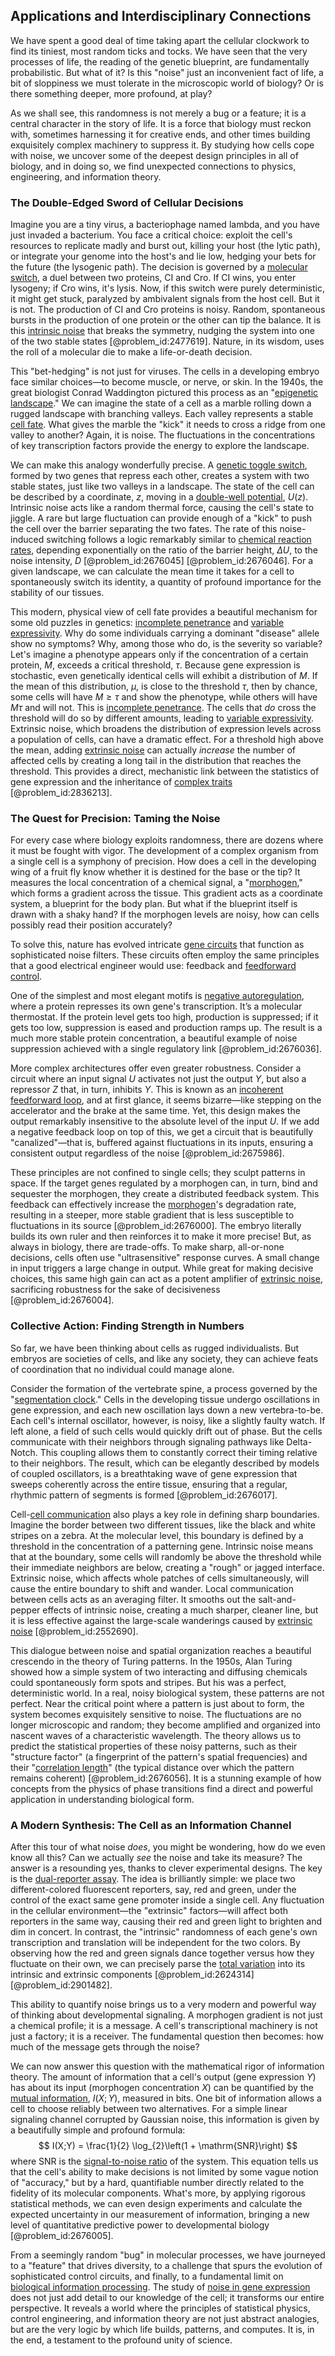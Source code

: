 ## Applications and Interdisciplinary Connections

We have spent a good deal of time taking apart the cellular clockwork to find its tiniest, most random ticks and tocks. We have seen that the very processes of life, the reading of the genetic blueprint, are fundamentally probabilistic. But what of it? Is this "noise" just an inconvenient fact of life, a bit of sloppiness we must tolerate in the microscopic world of biology? Or is there something deeper, more profound, at play?

As we shall see, this randomness is not merely a bug or a feature; it is a central character in the story of life. It is a force that biology must reckon with, sometimes harnessing it for creative ends, and other times building exquisitely complex machinery to suppress it. By studying how cells cope with noise, we uncover some of the deepest design principles in all of biology, and in doing so, we find unexpected connections to physics, engineering, and information theory.

### The Double-Edged Sword of Cellular Decisions

Imagine you are a tiny virus, a bacteriophage named lambda, and you have just invaded a bacterium. You face a critical choice: exploit the cell's resources to replicate madly and burst out, killing your host (the lytic path), or integrate your genome into the host's and lie low, hedging your bets for the future (the lysogenic path). The decision is governed by a [molecular switch](@article_id:270073), a duel between two proteins, CI and Cro. If CI wins, you enter lysogeny; if Cro wins, it's lysis. Now, if this switch were purely deterministic, it might get stuck, paralyzed by ambivalent signals from the host cell. But it is not. The production of CI and Cro proteins is noisy. Random, spontaneous bursts in the production of one protein or the other can tip the balance. It is this [intrinsic noise](@article_id:260703) that breaks the symmetry, nudging the system into one of the two stable states [@problem_id:2477619]. Nature, in its wisdom, uses the roll of a molecular die to make a life-or-death decision.

This "bet-hedging" is not just for viruses. The cells in a developing embryo face similar choices—to become muscle, or nerve, or skin. In the 1940s, the great biologist Conrad Waddington pictured this process as an "[epigenetic landscape](@article_id:139292)." We can imagine the state of a cell as a marble rolling down a rugged landscape with branching valleys. Each valley represents a stable [cell fate](@article_id:267634). What gives the marble the "kick" it needs to cross a ridge from one valley to another? Again, it is noise. The fluctuations in the concentrations of key transcription factors provide the energy to explore the landscape.

We can make this analogy wonderfully precise. A [genetic toggle switch](@article_id:183055), formed by two genes that repress each other, creates a system with two stable states, just like two valleys in a landscape. The state of the cell can be described by a coordinate, $z$, moving in a [double-well potential](@article_id:170758), $U(z)$. Intrinsic noise acts like a random thermal force, causing the cell's state to jiggle. A rare but large fluctuation can provide enough of a "kick" to push the cell over the barrier separating the two fates. The rate of this noise-induced switching follows a logic remarkably similar to [chemical reaction rates](@article_id:146821), depending exponentially on the ratio of the barrier height, $\Delta U$, to the noise intensity, $D$ [@problem_id:2676045] [@problem_id:2676046]. For a given landscape, we can calculate the mean time it takes for a cell to spontaneously switch its identity, a quantity of profound importance for the stability of our tissues.

This modern, physical view of cell fate provides a beautiful mechanism for some old puzzles in genetics: [incomplete penetrance](@article_id:260904) and [variable expressivity](@article_id:262903). Why do some individuals carrying a dominant "disease" allele show no symptoms? Why, among those who do, is the severity so variable? Let's imagine a phenotype appears only if the concentration of a certain protein, $M$, exceeds a critical threshold, $\tau$. Because gene expression is stochastic, even genetically identical cells will exhibit a distribution of $M$. If the mean of this distribution, $\mu$, is close to the threshold $\tau$, then by chance, some cells will have $M \ge \tau$ and show the phenotype, while others will have $M  \tau$ and will not. This is [incomplete penetrance](@article_id:260904). The cells that *do* cross the threshold will do so by different amounts, leading to [variable expressivity](@article_id:262903). Extrinsic noise, which broadens the distribution of expression levels across a population of cells, can have a dramatic effect. For a threshold high above the mean, adding [extrinsic noise](@article_id:260433) can actually *increase* the number of affected cells by creating a long tail in the distribution that reaches the threshold. This provides a direct, mechanistic link between the statistics of gene expression and the inheritance of [complex traits](@article_id:265194) [@problem_id:2836213].

### The Quest for Precision: Taming the Noise

For every case where biology exploits randomness, there are dozens where it must be fought with vigor. The development of a complex organism from a single cell is a symphony of precision. How does a cell in the developing wing of a fruit fly know whether it is destined for the base or the tip? It measures the local concentration of a chemical signal, a "[morphogen](@article_id:271005)," which forms a gradient across the tissue. This gradient acts as a coordinate system, a blueprint for the body plan. But what if the blueprint itself is drawn with a shaky hand? If the morphogen levels are noisy, how can cells possibly read their position accurately?

To solve this, nature has evolved intricate [gene circuits](@article_id:201406) that function as sophisticated noise filters. These circuits often employ the same principles that a good electrical engineer would use: feedback and [feedforward control](@article_id:153182).

One of the simplest and most elegant motifs is [negative autoregulation](@article_id:262143), where a protein represses its own gene's transcription. It’s a molecular thermostat. If the protein level gets too high, production is suppressed; if it gets too low, suppression is eased and production ramps up. The result is a much more stable protein concentration, a beautiful example of noise suppression achieved with a single regulatory link [@problem_id:2676036].

More complex architectures offer even greater robustness. Consider a circuit where an input signal $U$ activates not just the output $Y$, but also a repressor $Z$ that, in turn, inhibits $Y$. This is known as an [incoherent feedforward loop](@article_id:185120), and at first glance, it seems bizarre—like stepping on the accelerator and the brake at the same time. Yet, this design makes the output remarkably insensitive to the absolute level of the input $U$. If we add a negative feedback loop on top of this, we get a circuit that is beautifully "canalized"—that is, buffered against fluctuations in its inputs, ensuring a consistent output regardless of the noise [@problem_id:2675986].

These principles are not confined to single cells; they sculpt patterns in space. If the target genes regulated by a morphogen can, in turn, bind and sequester the morphogen, they create a distributed feedback system. This feedback can effectively increase the [morphogen](@article_id:271005)'s degradation rate, resulting in a steeper, more stable gradient that is less susceptible to fluctuations in its source [@problem_id:2676000]. The embryo literally builds its own ruler and then reinforces it to make it more precise! But, as always in biology, there are trade-offs. To make sharp, all-or-none decisions, cells often use "ultrasensitive" response curves. A small change in input triggers a large change in output. While great for making decisive choices, this same high gain can act as a potent amplifier of [extrinsic noise](@article_id:260433), sacrificing robustness for the sake of decisiveness [@problem_id:2676004].

### Collective Action: Finding Strength in Numbers

So far, we have been thinking about cells as rugged individualists. But embryos are societies of cells, and like any society, they can achieve feats of coordination that no individual could manage alone.

Consider the formation of the vertebrate spine, a process governed by the "[segmentation clock](@article_id:189756)." Cells in the developing tissue undergo oscillations in gene expression, and each new oscillation lays down a new vertebra-to-be. Each cell's internal oscillator, however, is noisy, like a slightly faulty watch. If left alone, a field of such cells would quickly drift out of phase. But the cells communicate with their neighbors through signaling pathways like Delta-Notch. This coupling allows them to constantly correct their timing relative to their neighbors. The result, which can be elegantly described by models of coupled oscillators, is a breathtaking wave of gene expression that sweeps coherently across the entire tissue, ensuring that a regular, rhythmic pattern of segments is formed [@problem_id:2676017].

Cell-[cell communication](@article_id:137676) also plays a key role in defining sharp boundaries. Imagine the border between two different tissues, like the black and white stripes on a zebra. At the molecular level, this boundary is defined by a threshold in the concentration of a patterning gene. Intrinsic noise means that at the boundary, some cells will randomly be above the threshold while their immediate neighbors are below, creating a "rough" or jagged interface. Extrinsic noise, which affects whole patches of cells simultaneously, will cause the entire boundary to shift and wander. Local communication between cells acts as an averaging filter. It smooths out the salt-and-pepper effects of intrinsic noise, creating a much sharper, cleaner line, but it is less effective against the large-scale wanderings caused by [extrinsic noise](@article_id:260433) [@problem_id:2552690].

This dialogue between noise and spatial organization reaches a beautiful crescendo in the theory of Turing patterns. In the 1950s, Alan Turing showed how a simple system of two interacting and diffusing chemicals could spontaneously form spots and stripes. But his was a perfect, deterministic world. In a real, noisy biological system, these patterns are not perfect. Near the critical point where a pattern is just about to form, the system becomes exquisitely sensitive to noise. The fluctuations are no longer microscopic and random; they become amplified and organized into nascent waves of a characteristic wavelength. The theory allows us to predict the statistical properties of these noisy patterns, such as their "structure factor" (a fingerprint of the pattern's spatial frequencies) and their "[correlation length](@article_id:142870)" (the typical distance over which the pattern remains coherent) [@problem_id:2676056]. It is a stunning example of how concepts from the physics of phase transitions find a direct and powerful application in understanding biological form.

### A Modern Synthesis: The Cell as an Information Channel

After this tour of what noise *does*, you might be wondering, how do we even know all this? Can we actually *see* the noise and take its measure? The answer is a resounding yes, thanks to clever experimental designs. The key is the [dual-reporter assay](@article_id:201801). The idea is brilliantly simple: we place two different-colored fluorescent reporters, say, red and green, under the control of the exact same gene promoter inside a single cell. Any fluctuation in the cellular environment—the "extrinsic" factors—will affect both reporters in the same way, causing their red and green light to brighten and dim in concert. In contrast, the "intrinsic" randomness of each gene's own transcription and translation will be independent for the two colors. By observing how the red and green signals dance together versus how they fluctuate on their own, we can precisely parse the [total variation](@article_id:139889) into its intrinsic and extrinsic components [@problem_id:2624314] [@problem_id:2901482].

This ability to quantify noise brings us to a very modern and powerful way of thinking about developmental signaling. A morphogen gradient is not just a chemical profile; it is a message. A cell's transcriptional machinery is not just a factory; it is a receiver. The fundamental question then becomes: how much of the message gets through the noise?

We can now answer this question with the mathematical rigor of information theory. The amount of information that a cell's output (gene expression $Y$) has about its input (morphogen concentration $X$) can be quantified by the [mutual information](@article_id:138224), $I(X;Y)$, measured in bits. One bit of information allows a cell to choose reliably between two alternatives. For a simple linear signaling channel corrupted by Gaussian noise, this information is given by a beautifully simple and profound formula:
$$
I(X;Y) = \frac{1}{2} \log_{2}\left(1 + \mathrm{SNR}\right)
$$
where $\mathrm{SNR}$ is the [signal-to-noise ratio](@article_id:270702) of the system. This equation tells us that the cell's ability to make decisions is not limited by some vague notion of "accuracy," but by a hard, quantifiable number directly related to the fidelity of its molecular components. What's more, by applying rigorous statistical methods, we can even design experiments and calculate the expected uncertainty in our measurement of information, bringing a new level of quantitative predictive power to developmental biology [@problem_id:2676005].

From a seemingly random "bug" in molecular processes, we have journeyed to a "feature" that drives diversity, to a challenge that spurs the evolution of sophisticated control circuits, and finally, to a fundamental limit on [biological information processing](@article_id:263268). The study of [noise in gene expression](@article_id:273021) does not just add detail to our knowledge of the cell; it transforms our entire perspective. It reveals a world where the principles of statistical physics, control engineering, and information theory are not just abstract analogies, but are the very logic by which life builds, patterns, and computes. It is, in the end, a testament to the profound unity of science.